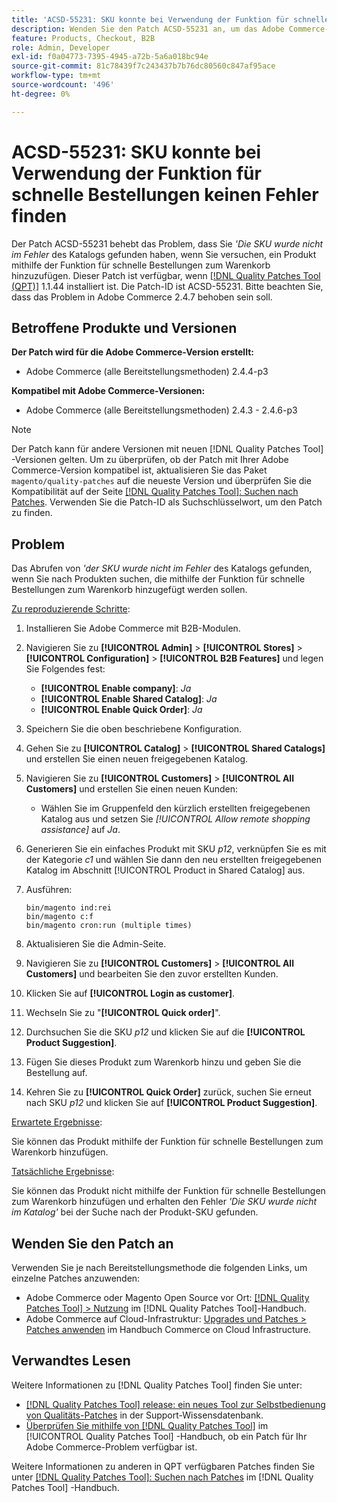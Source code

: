 ```yaml
---
title: 'ACSD-55231: SKU konnte bei Verwendung der Funktion für schnelle Bestellungen keinen Fehler finden'
description: Wenden Sie den Patch ACSD-55231 an, um das Adobe Commerce-Problem zu beheben, bei dem Sie die Fehlermeldung *'Die SKU wurde nicht im Katalog gefunden'* erhalten, wenn Sie versuchen, ein Produkt mithilfe der Funktion für schnelle Bestellungen zum Warenkorb hinzuzufügen.
feature: Products, Checkout, B2B
role: Admin, Developer
exl-id: f0a04773-7395-4945-a72b-5a6a018bc94e
source-git-commit: 81c78439f7c243437b7b76dc80560c847af95ace
workflow-type: tm+mt
source-wordcount: '496'
ht-degree: 0%

---
```


# ACSD-55231: SKU konnte bei Verwendung der Funktion für schnelle Bestellungen keinen Fehler finden

Der Patch ACSD-55231 behebt das Problem, dass Sie *&#39;Die SKU wurde nicht im Fehler* des Katalogs gefunden haben, wenn Sie versuchen, ein Produkt mithilfe der Funktion für schnelle Bestellungen zum Warenkorb hinzuzufügen. Dieser Patch ist verfügbar, wenn [[!DNL Quality Patches Tool (QPT)]](https://experienceleague.adobe.com/en/docs/commerce-knowledge-base/kb/announcements/commerce-announcements/magento-quality-patches-released-new-tool-to-self-serve-quality-patches) 1.1.44 installiert ist. Die Patch-ID ist ACSD-55231. Bitte beachten Sie, dass das Problem in Adobe Commerce 2.4.7 behoben sein soll.

## Betroffene Produkte und Versionen

**Der Patch wird für die Adobe Commerce-Version erstellt:**

* Adobe Commerce (alle Bereitstellungsmethoden) 2.4.4-p3

**Kompatibel mit Adobe Commerce-Versionen:**

* Adobe Commerce (alle Bereitstellungsmethoden) 2.4.3 - 2.4.6-p3

>[!NOTE]
>
>Der Patch kann für andere Versionen mit neuen [!DNL Quality Patches Tool] -Versionen gelten. Um zu überprüfen, ob der Patch mit Ihrer Adobe Commerce-Version kompatibel ist, aktualisieren Sie das Paket `magento/quality-patches` auf die neueste Version und überprüfen Sie die Kompatibilität auf der Seite [[!DNL Quality Patches Tool]: Suchen nach Patches](https://experienceleague.adobe.com/tools/commerce-quality-patches/index.html). Verwenden Sie die Patch-ID als Suchschlüsselwort, um den Patch zu finden.

## Problem

Das Abrufen von *&#39;der SKU wurde nicht im Fehler* des Katalogs gefunden, wenn Sie nach Produkten suchen, die mithilfe der Funktion für schnelle Bestellungen zum Warenkorb hinzugefügt werden sollen.

<u>Zu reproduzierende Schritte</u>:

1. Installieren Sie Adobe Commerce mit B2B-Modulen.
1. Navigieren Sie zu **[!UICONTROL Admin]** > **[!UICONTROL Stores]** > **[!UICONTROL Configuration]** > **[!UICONTROL B2B Features]** und legen Sie Folgendes fest:
   * **[!UICONTROL Enable company]**: *Ja*
   * **[!UICONTROL Enable Shared Catalog]**: *Ja*
   * **[!UICONTROL Enable Quick Order]**: *Ja*
1. Speichern Sie die oben beschriebene Konfiguration.
1. Gehen Sie zu **[!UICONTROL Catalog]** > **[!UICONTROL Shared Catalogs]** und erstellen Sie einen neuen freigegebenen Katalog.
1. Navigieren Sie zu **[!UICONTROL Customers]** > **[!UICONTROL All Customers]** und erstellen Sie einen neuen Kunden:
   * Wählen Sie im Gruppenfeld den kürzlich erstellten freigegebenen Katalog aus und setzen Sie *[!UICONTROL Allow remote shopping assistance]* auf *Ja*.
1. Generieren Sie ein einfaches Produkt mit SKU *p12*, verknüpfen Sie es mit der Kategorie *c1* und wählen Sie dann den neu erstellten freigegebenen Katalog im Abschnitt [!UICONTROL Product in Shared Catalog] aus.
1. Ausführen:

   ```
   bin/magento ind:rei 
   bin/magento c:f 
   bin/magento cron:run (multiple times)
   ```

1. Aktualisieren Sie die Admin-Seite.
1. Navigieren Sie zu **[!UICONTROL Customers]** > **[!UICONTROL All Customers]** und bearbeiten Sie den zuvor erstellten Kunden.
1. Klicken Sie auf **[!UICONTROL Login as customer]**.
1. Wechseln Sie zu &quot;**[!UICONTROL Quick order]**&quot;.
1. Durchsuchen Sie die SKU *p12* und klicken Sie auf die **[!UICONTROL Product Suggestion]**.
1. Fügen Sie dieses Produkt zum Warenkorb hinzu und geben Sie die Bestellung auf.
1. Kehren Sie zu **[!UICONTROL Quick Order]** zurück, suchen Sie erneut nach SKU *p12* und klicken Sie auf **[!UICONTROL Product Suggestion]**.

<u>Erwartete Ergebnisse</u>:

Sie können das Produkt mithilfe der Funktion für schnelle Bestellungen zum Warenkorb hinzufügen.

<u>Tatsächliche Ergebnisse</u>:

Sie können das Produkt nicht mithilfe der Funktion für schnelle Bestellungen zum Warenkorb hinzufügen und erhalten den Fehler *&#39;Die SKU wurde nicht im Katalog&#39;* bei der Suche nach der Produkt-SKU gefunden.

## Wenden Sie den Patch an

Verwenden Sie je nach Bereitstellungsmethode die folgenden Links, um einzelne Patches anzuwenden:

* Adobe Commerce oder Magento Open Source vor Ort: [[!DNL Quality Patches Tool] > Nutzung](/help/tools/quality-patches-tool/usage.md) im [!DNL Quality Patches Tool]-Handbuch.
* Adobe Commerce auf Cloud-Infrastruktur: [Upgrades und Patches > Patches anwenden](https://experienceleague.adobe.com/docs/commerce-cloud-service/user-guide/develop/upgrade/apply-patches.html) im Handbuch Commerce on Cloud Infrastructure.

## Verwandtes Lesen

Weitere Informationen zu [!DNL Quality Patches Tool] finden Sie unter:

* [[!DNL Quality Patches Tool] release: ein neues Tool zur Selbstbedienung von Qualitäts-Patches](https://experienceleague.adobe.com/en/docs/commerce-knowledge-base/kb/announcements/commerce-announcements/magento-quality-patches-released-new-tool-to-self-serve-quality-patches) in der Support-Wissensdatenbank.
* [Überprüfen Sie mithilfe von  [!DNL Quality Patches Tool]](/help/tools/quality-patches-tool/patches-available-in-qpt/check-patch-for-magento-issue-with-magento-quality-patches.md) im [!UICONTROL Quality Patches Tool] -Handbuch, ob ein Patch für Ihr Adobe Commerce-Problem verfügbar ist.


Weitere Informationen zu anderen in QPT verfügbaren Patches finden Sie unter [[!DNL Quality Patches Tool]: Suchen nach Patches](https://experienceleague.adobe.com/tools/commerce-quality-patches/index.html) im [!DNL Quality Patches Tool] -Handbuch.
